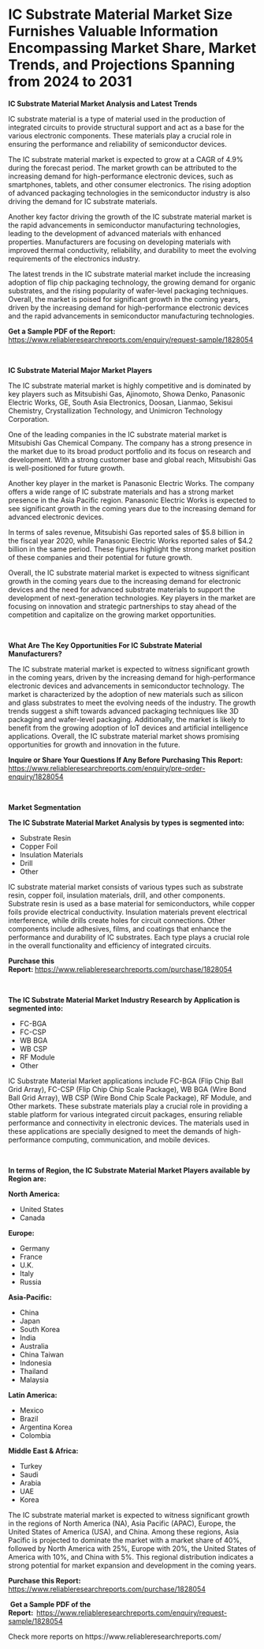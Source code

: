 <p><h1>IC Substrate Material Market Size Furnishes Valuable Information Encompassing Market Share, Market Trends, and Projections Spanning from 2024 to 2031</h1></p><p><strong>IC Substrate Material Market Analysis and Latest Trends</strong></p>
<p><p>IC substrate material is a type of material used in the production of integrated circuits to provide structural support and act as a base for the various electronic components. These materials play a crucial role in ensuring the performance and reliability of semiconductor devices.</p><p>The IC substrate material market is expected to grow at a CAGR of 4.9% during the forecast period. The market growth can be attributed to the increasing demand for high-performance electronic devices, such as smartphones, tablets, and other consumer electronics. The rising adoption of advanced packaging technologies in the semiconductor industry is also driving the demand for IC substrate materials.</p><p>Another key factor driving the growth of the IC substrate material market is the rapid advancements in semiconductor manufacturing technologies, leading to the development of advanced materials with enhanced properties. Manufacturers are focusing on developing materials with improved thermal conductivity, reliability, and durability to meet the evolving requirements of the electronics industry.</p><p>The latest trends in the IC substrate material market include the increasing adoption of flip chip packaging technology, the growing demand for organic substrates, and the rising popularity of wafer-level packaging techniques. Overall, the market is poised for significant growth in the coming years, driven by the increasing demand for high-performance electronic devices and the rapid advancements in semiconductor manufacturing technologies.</p></p>
<p><strong>Get a Sample PDF of the Report:&nbsp;</strong> <a href="https://www.reliableresearchreports.com/enquiry/request-sample/1828054">https://www.reliableresearchreports.com/enquiry/request-sample/1828054</a></p>
<p>&nbsp;</p>
<p><strong>IC Substrate Material Major Market Players</strong></p>
<p><p>The IC substrate material market is highly competitive and is dominated by key players such as Mitsubishi Gas, Ajinomoto, Showa Denko, Panasonic Electric Works, GE, South Asia Electronics, Doosan, Lianmao, Sekisui Chemistry, Crystallization Technology, and Unimicron Technology Corporation.</p><p>One of the leading companies in the IC substrate material market is Mitsubishi Gas Chemical Company. The company has a strong presence in the market due to its broad product portfolio and its focus on research and development. With a strong customer base and global reach, Mitsubishi Gas is well-positioned for future growth. </p><p>Another key player in the market is Panasonic Electric Works. The company offers a wide range of IC substrate materials and has a strong market presence in the Asia Pacific region. Panasonic Electric Works is expected to see significant growth in the coming years due to the increasing demand for advanced electronic devices.</p><p>In terms of sales revenue, Mitsubishi Gas reported sales of $5.8 billion in the fiscal year 2020, while Panasonic Electric Works reported sales of $4.2 billion in the same period. These figures highlight the strong market position of these companies and their potential for future growth.</p><p>Overall, the IC substrate material market is expected to witness significant growth in the coming years due to the increasing demand for electronic devices and the need for advanced substrate materials to support the development of next-generation technologies. Key players in the market are focusing on innovation and strategic partnerships to stay ahead of the competition and capitalize on the growing market opportunities.</p></p>
<p>&nbsp;</p>
<p><strong>What Are The Key Opportunities For IC Substrate Material Manufacturers?</strong></p>
<p><p>The IC substrate material market is expected to witness significant growth in the coming years, driven by the increasing demand for high-performance electronic devices and advancements in semiconductor technology. The market is characterized by the adoption of new materials such as silicon and glass substrates to meet the evolving needs of the industry. The growth trends suggest a shift towards advanced packaging techniques like 3D packaging and wafer-level packaging. Additionally, the market is likely to benefit from the growing adoption of IoT devices and artificial intelligence applications. Overall, the IC substrate material market shows promising opportunities for growth and innovation in the future.</p></p>
<p><strong>Inquire or Share Your Questions If Any Before Purchasing This Report:</strong> <a href="https://www.reliableresearchreports.com/enquiry/pre-order-enquiry/1828054">https://www.reliableresearchreports.com/enquiry/pre-order-enquiry/1828054</a></p>
<p>&nbsp;</p>
<p><strong>Market Segmentation</strong></p>
<p><strong>The IC Substrate Material Market Analysis by types is segmented into:</strong></p>
<p><ul><li>Substrate Resin</li><li>Copper Foil</li><li>Insulation Materials</li><li>Drill</li><li>Other</li></ul></p>
<p><p>IC substrate material market consists of various types such as substrate resin, copper foil, insulation materials, drill, and other components. Substrate resin is used as a base material for semiconductors, while copper foils provide electrical conductivity. Insulation materials prevent electrical interference, while drills create holes for circuit connections. Other components include adhesives, films, and coatings that enhance the performance and durability of IC substrates. Each type plays a crucial role in the overall functionality and efficiency of integrated circuits.</p></p>
<p><strong>Purchase this Report:&nbsp;</strong><a href="https://www.reliableresearchreports.com/purchase/1828054">https://www.reliableresearchreports.com/purchase/1828054</a></p>
<p>&nbsp;</p>
<p><strong>The IC Substrate Material Market Industry Research by Application is segmented into:</strong></p>
<p><ul><li>FC-BGA</li><li>FC-CSP</li><li>WB BGA</li><li>WB CSP</li><li>RF Module</li><li>Other</li></ul></p>
<p><p>IC Substrate Material Market applications include FC-BGA (Flip Chip Ball Grid Array), FC-CSP (Flip Chip Chip Scale Package), WB BGA (Wire Bond Ball Grid Array), WB CSP (Wire Bond Chip Scale Package), RF Module, and Other markets. These substrate materials play a crucial role in providing a stable platform for various integrated circuit packages, ensuring reliable performance and connectivity in electronic devices. The materials used in these applications are specially designed to meet the demands of high-performance computing, communication, and mobile devices.</p></p>
<p>&nbsp;</p>
<p><strong>In terms of Region, the IC Substrate Material Market Players available by Region are:</strong></p>
<p>
    <p> <strong> North America: </strong>
        <ul>
            <li>United States</li>
            <li>Canada</li>
        </ul>
        </p> 
    <p> <strong> Europe: </strong>
        <ul>
            <li>Germany</li>
            <li>France</li>
            <li>U.K.</li>
            <li>Italy</li>
            <li>Russia</li>
        </ul>
        </p> 
    <p> <strong> Asia-Pacific: </strong>
        <ul>
            <li>China</li>
            <li>Japan</li>
            <li>South Korea</li>
            <li>India</li>
            <li>Australia</li>
            <li>China Taiwan</li>
            <li>Indonesia</li>
            <li>Thailand</li>
            <li>Malaysia</li>
        </ul>
        </p> 
    <p> <strong> Latin America: </strong>
        <ul>
            <li>Mexico</li>
            <li>Brazil</li>
            <li>Argentina Korea</li>
            <li>Colombia</li>
        </ul>
        </p> 
    <p> <strong> Middle East & Africa: </strong>
        <ul>
            <li>Turkey</li>
            <li>Saudi</li>
            <li>Arabia</li>
            <li>UAE</li>
            <li>Korea</li>
        </ul>
    </p>
    </p>
<p><p>The IC substrate material market is expected to witness significant growth in the regions of North America (NA), Asia Pacific (APAC), Europe, the United States of America (USA), and China. Among these regions, Asia Pacific is projected to dominate the market with a market share of 40%, followed by North America with 25%, Europe with 20%, the United States of America with 10%, and China with 5%. This regional distribution indicates a strong potential for market expansion and development in the coming years.</p></p>
<p><strong>Purchase this Report: </strong><a href="https://www.reliableresearchreports.com/purchase/1828054">https://www.reliableresearchreports.com/purchase/1828054</a></p>
<p>&nbsp;<strong>Get a Sample PDF of the Report:&nbsp;&nbsp;</strong><a href="https://www.reliableresearchreports.com/enquiry/request-sample/1828054">https://www.reliableresearchreports.com/enquiry/request-sample/1828054</a></p>
<p><strong></strong></p>
<p>Check more reports on https://www.reliableresearchreports.com/</p>